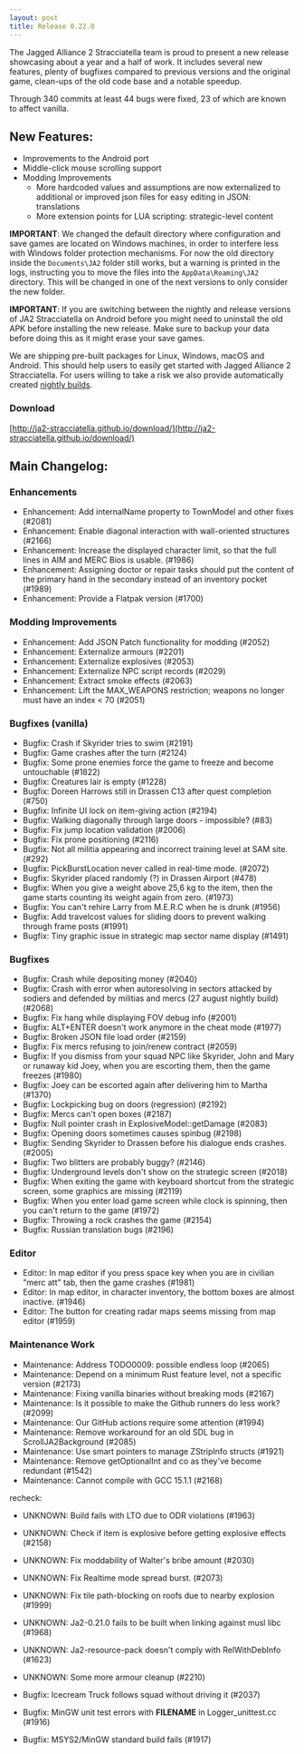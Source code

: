 ```yaml
---
layout: post
title: Release 0.22.0
---
```


The Jagged Alliance 2 Stracciatella team is proud to present a new release showcasing about a year and a half of work. It includes several new features, plenty of bugfixes
compared to previous versions and the original game, clean-ups of the old code base and a notable speedup. 

Through 340 commits at least 44 bugs were fixed, 23 of which are known to affect vanilla.

## New Features:
  - Improvements to the Android port
  - Middle-click mouse scrolling support
  - Modding Improvements
    - More hardcoded values and assumptions are now externalized to additional or improved json files for easy editing in JSON: translations
    - More extension points for LUA scripting: strategic-level content

**IMPORTANT**: We changed the default directory where configuration and save games are located on Windows machines, in order to interfere less with Windows folder protection mechanisms. For now the old directory inside the `Documents\JA2` folder still works, but a warning is printed in the logs, instructing you to move the files into the `AppData\Roaming\JA2` directory. This will be changed in one of the next versions to only consider the new folder.

**IMPORTANT**: If you are switching between the nightly and release versions of JA2 Stracciatella on Android before you might need to uninstall the old APK before installing the new release. Make sure to backup your data before doing this as it might erase your save games.

We are shipping pre-built packages for Linux, Windows, macOS and Android. This should help users to easily get started with Jagged Alliance 2 Stracciatella. For users willing to take a risk we also provide automatically created [nightly builds](https://storage.googleapis.com/ja2-builds/index.html#nightlies/).

### Download

[http://ja2-stracciatella.github.io/download/](http://ja2-stracciatella.github.io/download/)

## Main Changelog:

### Enhancements

- Enhancement: Add internalName property to TownModel and other fixes (#2081)
- Enhancement: Enable diagonal interaction with wall-oriented structures (#2166)
- Enhancement: Increase the displayed character limit, so that the full lines in AIM and MERC Bios is usable. (#1986)
- Enhancement: Assigning doctor or repair tasks should put the content of the primary hand in the secondary instead of an inventory pocket (#1989)
- Enhancement: Provide a Flatpak version (#1700)

### Modding Improvements

- Enhancement: Add JSON Patch functionality for modding (#2052)
- Enhancement: Externalize armours (#2201)
- Enhancement: Externalize explosives (#2053)
- Enhancement: Externalize NPC script records (#2029)
- Enhancement: Extract smoke effects (#2063)
- Enhancement: Lift the MAX_WEAPONS restriction; weapons no longer must have an index < 70 (#2051)

### Bugfixes (vanilla)

- Bugfix: Crash if Skyrider tries to swim (#2191)
- Bugfix: Game crashes after the turn (#2124)
- Bugfix: Some prone enemies force the game to freeze and become untouchable (#1822)
- Bugfix: Creatures lair is empty (#1228)
- Bugfix: Doreen Harrows still in Drassen C13 after quest completion (#750)
- Bugfix: Infinite UI lock on item-giving action (#2194)
- Bugfix: Walking diagonally through large doors - impossible? (#83)
- Bugfix: Fix jump location validation (#2006)
- Bugfix: Fix prone positioning (#2116)
- Bugfix: Not all militia appearing and incorrect training level at SAM site. (#292)
- Bugfix: PickBurstLocation never called in real-time mode. (#2072)
- Bugfix: Skyrider placed randomly (?) in Drassen Airport (#478)
- Bugfix: When you give a weight above 25,6 kg to the item, then the game starts counting its weight again from zero. (#1973)
- Bugfix: You can't rehire Larry from M.E.R.C when he is drunk (#1956)
- Bugfix: Add travelcost values for sliding doors to prevent walking through frame posts (#1991)
- Bugfix: Tiny graphic issue in strategic map sector name display (#1491)

### Bugfixes

- Bugfix: Crash while depositing money (#2040)
- Bugfix: Crash with error when autoresolving in sectors attacked by sodiers and defended by militias and mercs (27 august nightly build) (#2068)
- Bugfix: Fix hang while displaying FOV debug info (#2001)
- Bugfix: ALT+ENTER doesn't work anymore in the cheat mode (#1977)
- Bugfix: Broken JSON file load order (#2159)
- Bugfix: Fix mercs refusing to join/renew contract (#2059)
- Bugfix: If you dismiss from your squad NPC like Skyrider, John and Mary or runaway kid Joey, when you are escorting them, then the game freezes (#1980)
- Bugfix: Joey can be escorted again after delivering him to Martha (#1370)
- Bugfix: Lockpicking bug on doors (regression) (#2192)
- Bugfix: Mercs can't open boxes (#2187)
- Bugfix: Null pointer crash in ExplosiveModel::getDamage (#2083)
- Bugfix: Opening doors sometimes causes spinbug (#2198)
- Bugfix: Sending Skyrider to Drassen before his dialogue ends crashes. (#2005)
- Bugfix: Two blitters are probably buggy? (#2146)
- Bugfix: Underground levels don't show on the strategic screen  (#2018)
- Bugfix: When exiting the game with keyboard shortcut from the strategic screen, some graphics are missing (#2119)
- Bugfix: When you enter load game screen while clock is spinning, then you can't return to the game (#1972)
- Bugfix: Throwing a rock crashes the game (#2154)
- Bugfix: Russian translation bugs (#2196)

### Editor

- Editor: In map editor if you press space key when you are in civilian "merc att" tab, then the game crashes (#1981)
- Editor: In map editor, in character inventory, the bottom boxes are almost inactive. (#1946)
- Editor: The button for creating radar maps seems missing from map editor (#1959)

### Maintenance Work

- Maintenance: Address TODO0009: possible endless loop (#2065)
- Maintenance: Depend on a minimum Rust feature level, not a specific version (#2173)
- Maintenance: Fixing vanilla binaries without breaking mods (#2167)
- Maintenance: Is it possible to make the Github runners do less work? (#2099)
- Maintenance: Our GitHub actions require some attention (#1994)
- Maintenance: Remove workaround for an old SDL bug in ScrollJA2Background (#2085)
- Maintenance: Use smart pointers to manage ZStripInfo structs (#1921)
- Maintenance: Remove getOptionalInt and co as they've become redundant (#1542)
- Maintenance: Cannot compile with GCC 15.1.1 (#2168)

recheck:  
- UNKNOWN: Build fails with LTO due to ODR violations (#1963)
- UNKNOWN: Check if item is explosive before getting explosive effects (#2158)
- UNKNOWN: Fix moddability of Walter's bribe amount (#2030)
- UNKNOWN: Fix Realtime mode spread burst. (#2073)
- UNKNOWN: Fix tile path-blocking on roofs due to nearby explosion (#1999)
- UNKNOWN: Ja2-0.21.0 fails to be built when linking against musl libc (#1968)
- UNKNOWN: Ja2-resource-pack doesn't comply with RelWithDebInfo (#1623)
- UNKNOWN: Some more armour cleanup (#2210)

- Bugfix: Icecream Truck follows squad without driving it (#2037)
- Bugfix: MinGW unit test errors with __FILENAME__ in Logger_unittest.cc (#1916)
- Bugfix: MSYS2/MinGW standard build fails (#1917)

